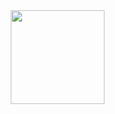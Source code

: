 

<img align="right" height="150" src="https://media.tenor.com/20LXSV7TwRIAAAAd/5afayaradio-radio5afaya.gif"  />





